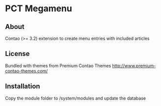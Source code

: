 PCT Megamenu
================

About
-----
Contao (>= 3.2) extension to create menu entries with included articles

License
-------
Bundled with themes from Premium Contao Themes http://www.premium-contao-themes.com/

Installation
------------
Copy the module folder to /system/modules and update the database
